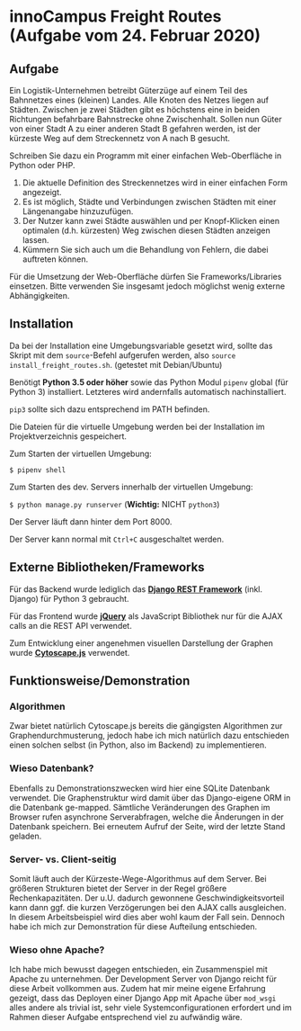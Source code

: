 # innoCampus Freight Routes (Aufgabe vom 24. Februar 2020)

## Aufgabe

Ein Logistik-Unternehmen betreibt Güterzüge auf einem Teil des Bahnnetzes
eines (kleinen) Landes. Alle Knoten des Netzes liegen auf Städten. Zwischen
je zwei Städten gibt es höchstens eine in beiden Richtungen befahrbare
Bahnstrecke ohne Zwischenhalt. Sollen nun Güter von einer Stadt A zu einer
anderen Stadt B gefahren werden, ist der kürzeste Weg auf dem Streckennetz
von A nach B gesucht.

Schreiben Sie dazu ein Programm mit einer einfachen Web-Oberfläche in
Python oder PHP.

1. Die aktuelle Definition des Streckennetzes wird in einer einfachen Form
angezeigt.
2. Es ist möglich, Städte und Verbindungen zwischen Städten mit einer
Längenangabe hinzuzufügen.
3. Der Nutzer kann zwei Städte auswählen und per Knopf-Klicken einen
optimalen (d.h. kürzesten) Weg zwischen diesen Städten anzeigen lassen.
4. Kümmern Sie sich auch um die Behandlung von Fehlern, die dabei
auftreten können.

Für die Umsetzung der Web-Oberfläche dürfen Sie Frameworks/Libraries
einsetzen. Bitte verwenden Sie insgesamt jedoch möglichst wenig externe Abhängigkeiten.

## Installation

Da bei der Installation eine Umgebungsvariable gesetzt wird, 
sollte das Skript mit dem `source`-Befehl aufgerufen werden, 
also `source install_freight_routes.sh`. (getestet mit Debian/Ubuntu)

Benötigt **Python 3.5 oder höher** sowie das Python Modul `pipenv` global (für Python 3) installiert. 
Letzteres wird andernfalls automatisch nachinstalliert.

`pip3` sollte sich dazu entsprechend im PATH befinden.

Die Dateien für die virtuelle Umgebung werden bei der Installation im Projektverzeichnis gespeichert.

Zum Starten der virtuellen Umgebung:

```$ pipenv shell```

Zum Starten des dev. Servers innerhalb der virtuellen Umgebung:

```$ python manage.py runserver``` 
(**Wichtig:** NICHT `python3`)

Der Server läuft dann hinter dem Port 8000.

Der Server kann normal mit `Ctrl+C` ausgeschaltet werden.


## Externe Bibliotheken/Frameworks

Für das Backend wurde lediglich das [**Django REST Framework**](https://www.django-rest-framework.org/) (inkl. Django) für Python 3 gebraucht.

Für das Frontend wurde [**jQuery**](https://jquery.com/) als JavaScript Bibliothek nur für die AJAX calls an die REST API verwendet.

Zum Entwicklung einer angenehmen visuellen Darstellung der Graphen wurde [**Cytoscape.js**](https://js.cytoscape.org/) verwendet.


## Funktionsweise/Demonstration

### Algorithmen
Zwar bietet natürlich Cytoscape.js bereits die gängigsten Algorithmen zur Graphendurchmusterung,
jedoch habe ich mich natürlich dazu entschieden einen solchen selbst (in Python, also im Backend) zu implementieren.

### Wieso Datenbank?
Ebenfalls zu Demonstrationszwecken wird hier eine SQLite Datenbank verwendet.
Die Graphenstruktur wird damit über das Django-eigene ORM in die Datenbank ge-mapped.
Sämtliche Veränderungen des Graphen im Browser rufen asynchrone Serverabfragen, 
welche die Änderungen in der Datenbank speichern.
Bei erneutem Aufruf der Seite, wird der letzte Stand geladen.

### Server- vs. Client-seitig
Somit läuft auch der Kürzeste-Wege-Algorithmus auf dem Server.
Bei größeren Strukturen bietet der Server in der Regel größere Rechenkapazitäten.
Der u.U. dadurch gewonnene Geschwindigkeitsvorteil kann dann ggf. die
kurzen Verzögerungen bei den AJAX calls ausgleichen.
In diesem Arbeitsbeispiel wird dies aber wohl kaum der Fall sein.
Dennoch habe ich mich zur Demonstration für diese Aufteilung entschieden.

### Wieso ohne Apache?
Ich habe mich bewusst dagegen entschieden, 
ein Zusammenspiel mit Apache zu unternehmen.
Der Development Server von Django reicht für diese Arbeit vollkommen aus.
Zudem hat mir meine eigene Erfahrung gezeigt, 
dass das Deployen einer Django App mit Apache über `mod_wsgi` alles andere als trivial ist,
sehr viele Systemconfigurationen erfordert 
und im Rahmen dieser Aufgabe entsprechend viel zu aufwändig wäre.
